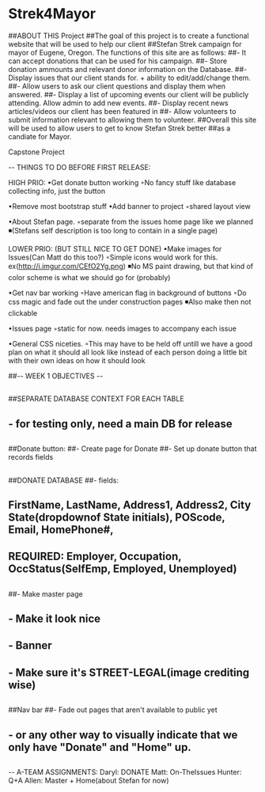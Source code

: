 # Strek4Mayor

##ABOUT THIS Project
##The goal of this project is to create a functional website that will be used to help our client
##Stefan Strek campaign for mayor of Eugene, Oregon. The functions of this site are as follows:
##- It can accept donations that can be used for his campaign. 
##- Store donation ammounts and relevant donor information on the Database.
##- Display issues that our client stands for. + ability to edit/add/change them.
##- Allow users to ask our client questions and display them when answered.
##- Display a list of upcoming events our client will be publicly attending. Allow admin to add new events.
##- Display recent news articles/videos our client has been featured in
##- Allow volunteers to submit information relevant to allowing them to volunteer.
##Overall this site will be used to allow users to get to know Stefan Strek better 
##as a candiate for Mayor.


Capstone Project

-- THINGS TO DO BEFORE FIRST RELEASE:

HIGH PRIO:
•Get donate button working ◦No fancy stuff like database collecting info, just the button

•Remove most bootstrap stuff
•Add banner to project ◦shared layout view

•About Stefan page. ◦separate from the issues home page like we planned ◾(Stefans self description is too long to contain in a single page)


LOWER PRIO: (BUT STILL NICE TO GET DONE)
•Make images for Issues(Can Matt do this too?) ◦Simple icons would work for this. ex(http://i.imgur.com/CEfO2Yg.png) ◾No MS paint drawing, but that kind of color scheme is what we should go for (probably)


•Get nav bar working ◦Have american flag in background of buttons
◦Do css magic and fade out the under construction pages ◾Also make then not clickable


•Issues page ◦static for now. needs images to accompany each issue

•General CSS niceties. ◦This may have to be held off untill we have a good plan on what it should all look like instead of each person doing a little bit with their own ideas on how it should look


##-- WEEK 1 OBJECTIVES --
##
##
##SEPARATE DATABASE CONTEXT FOR EACH TABLE
##	- for testing only, need a main DB for release
##
##Donate button:
##- Create page for Donate
##- Set up donate button that records fields
##
##DONATE DATABASE 
##- fields:
##	FirstName, LastName, Address1, Address2, City State(dropdownof State initials), POScode, Email, HomePhone#,
##	REQUIRED: Employer, Occupation, OccStatus(SelfEmp, Employed, Unemployed)
##
##- Make master page
##	- Make it look nice
##	- Banner
##		- Make sure it's STREET-LEGAL(image crediting wise)
##
##Nav bar
##- Fade out pages that aren't available to public yet
##	- or any other way to visually indicate that we only have "Donate" and "Home" up.
##


-- A-TEAM ASSIGNMENTS:
Daryl: DONATE
Matt: On-TheIssues
Hunter: Q+A
Allen: Master + Home(about Stefan for now)

